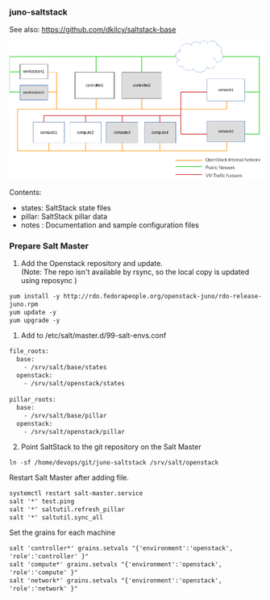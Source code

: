 ### juno-saltstack

See also: https://github.com/dkilcy/saltstack-base

![Node Deployment](notes/node-deployment.png "Node Deployment")

Contents:  

- states: SaltStack state files  
- pillar: SaltStack pillar data  
- notes : Documentation and sample configuration files  


### Prepare Salt Master

1. Add the Openstack repository and update.  
(Note: The repo isn't available by rsync, so the local copy is updated using reposync )
```
yum install -y http://rdo.fedorapeople.org/openstack-juno/rdo-release-juno.rpm
yum update -y
yum upgrade -y
```

1. Add to /etc/salt/master.d/99-salt-envs.conf
```
file_roots:
  base:
    - /srv/salt/base/states
  openstack:
    - /srv/salt/openstack/states
 
pillar_roots:
  base:
    - /srv/salt/base/pillar
  openstack:
    - /srv/salt/openstack/pillar
```

2. Point SaltStack to the git repository on the Salt Master

```
ln -sf /home/devops/git/juno-saltstack /srv/salt/openstack
```

Restart Salt Master after adding file.
```
systemctl restart salt-master.service
salt '*' test.ping
salt '*' saltutil.refresh_pillar
salt '*' saltutil.sync_all
```

Set the grains for each machine
```
salt 'controller*' grains.setvals "{'environment':'openstack', 'role':'controller' }"
salt 'compute*' grains.setvals "{'environment':'openstack', 'role':'compute' }"
salt 'network*' grains.setvals "{'environment':'openstack', 'role':'network' }"
```




